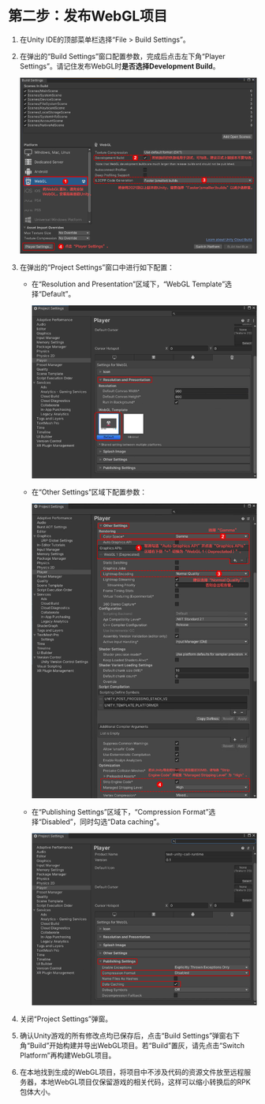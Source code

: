 # 第二步：发布WebGL项目<a name="ZH-CN_TOPIC_0000001475897765"></a>

1.  在Unity IDE的顶部菜单栏选择“File \> Build Settings”。
2.  在弹出的“Build Settings”窗口配置参数，完成后点击左下角“Player Settings”。请记住发布WebGL时**是否选择Development Build**。

    ![](figures/步骤1.png)

3.  在弹出的“Project Settings”窗口中进行如下配置：
    -   在“Resolution and Presentation”区域下，“WebGL Template”选择“Default”。

        ![](figures/2-1.png)

    -   在“Other Settings”区域下配置参数：

        ![](figures/步骤3-1-plus.png)

    -   在“Publishing Settings”区域下，“Compression Format”选择“Disabled”，同时勾选“Data caching”。

        ![](figures/2-3.png)

4.  关闭“Project Settings”弹窗。
5.  确认Unity游戏的所有修改点均已保存后，点击“Build Settings”弹窗右下角“Build”开始构建并导出WebGL项目。若“Build”置灰，请先点击“Switch Platform”再构建WebGL项目。
6.  在本地找到生成的WebGL项目，将项目中不涉及代码的资源文件放至远程服务器，本地WebGL项目仅保留游戏的相关代码，这样可以缩小转换后的RPK包体大小。

